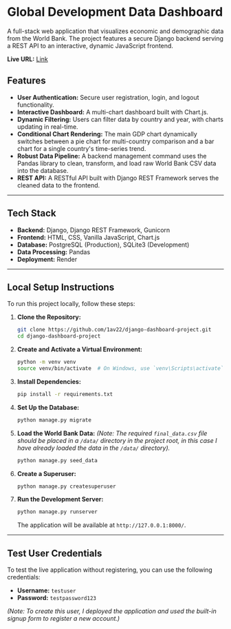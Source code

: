 # Global Development Data Dashboard

A full-stack web application that visualizes economic and demographic data from the World Bank. The project features a secure Django backend serving a REST API to an interactive, dynamic JavaScript frontend.

**Live URL:** [Link](deepq-dashboard-task.onrender.com)
## Features

* **User Authentication:** Secure user registration, login, and logout functionality.
* **Interactive Dashboard:** A multi-chart dashboard built with Chart.js.
* **Dynamic Filtering:** Users can filter data by country and year, with charts updating in real-time.
* **Conditional Chart Rendering:** The main GDP chart dynamically switches between a pie chart for multi-country comparison and a bar chart for a single country's time-series trend.
* **Robust Data Pipeline:** A backend management command uses the Pandas library to clean, transform, and load raw World Bank CSV data into the database.
* **REST API:** A RESTful API built with Django REST Framework serves the cleaned data to the frontend.

---
## Tech Stack

-   **Backend:** Django, Django REST Framework, Gunicorn
-   **Frontend:** HTML, CSS, Vanilla JavaScript, Chart.js
-   **Database:** PostgreSQL (Production), SQLite3 (Development)
-   **Data Processing:** Pandas
-   **Deployment:** Render

---
## Local Setup Instructions

To run this project locally, follow these steps:

1.  **Clone the Repository:**
    ```bash
    git clone https://github.com/1av22/django-dashboard-project.git
    cd django-dashboard-project
    ```

2.  **Create and Activate a Virtual Environment:**
    ```bash
    python -m venv venv
    source venv/bin/activate  # On Windows, use `venv\Scripts\activate`
    ```

3.  **Install Dependencies:**
    ```bash
    pip install -r requirements.txt
    ```

4.  **Set Up the Database:**
    ```bash
    python manage.py migrate
    ```

5.  **Load the World Bank Data:**
    *(Note: The required `final_data.csv` file should be placed in a `/data/` directory in the project root, in this case I have already loaded the data in the `/data/` directory).*
    ```bash
    python manage.py seed_data
    ```

6.  **Create a Superuser:**
    ```bash
    python manage.py createsuperuser
    ```

7.  **Run the Development Server:**
    ```bash
    python manage.py runserver
    ```
    The application will be available at `http://127.0.0.1:8000/`.

---
## Test User Credentials

To test the live application without registering, you can use the following credentials:

* **Username:** `testuser`
* **Password:** `testpassword123`

*(Note: To create this user, I deployed the application and used the built-in signup form to register a new account.)*